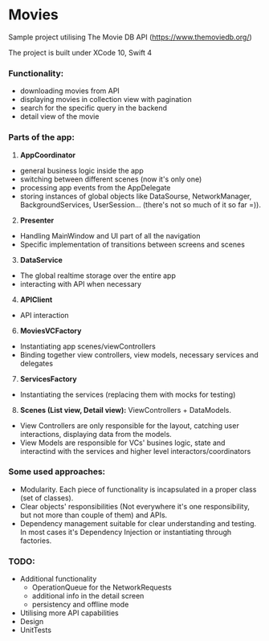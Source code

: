 # Movies
Sample project utilising The Movie DB API (https://www.themoviedb.org/)

The project is built under XCode 10, Swift 4

### Functionality:
- downloading movies from API 
- displaying movies in collection view with pagination
- search for the specific query in the backend
- detail view of the movie


### Parts of the app:
1. **AppCoordinator**
  - general business logic inside the app
  - switching between different scenes (now it's only one)
  - processing app events from the AppDelegate
  - storing instances of global objects like DataSourse, NetworkManager, BackgroundServices, UserSession... (there's not so much of it so far =)).
2. **Presenter**
  - Handling MainWindow and UI part of all the navigation
  - Specific implementation of transitions between screens and scenes
3. **DataService**
  - The global realtime storage over the entire app
  - interacting with API when necessary
4. **APIClient**
  - API interaction
6. **MoviesVCFactory**
  - Instantiating app scenes/viewControllers
  - Binding together view controllers, view models, necessary services and delegates
7. **ServicesFactory**
  - Instantiating the services (replacing them with mocks for testing)
8. **Scenes (List view, Detail view):** ViewControllers + DataModels.
  - View Controllers are only responsible for the layout, catching user interactions, displaying data from the models.
  - View Models are responsible for VCs' busines logic, state and interactind with the services and higher level interactors/coordinators


### Some used approaches:
  - Modularity. Each piece of functionality is incapsulated in a proper class (set of classes).
  - Clear objects' responsibilities (Not everywhere it's one responsibility, but not more than couple of them) and APIs.
  - Dependency management suitable for clear understanding and testing. In most cases it's Dependency Injection or instantiating through factories.


### TODO:
- Additional functionality
  * OperationQueue for the NetworkRequests
  * additional info in the detail screen
  * persistency and offline mode
- Utilising more API capabilities
- Design
- UnitTests
